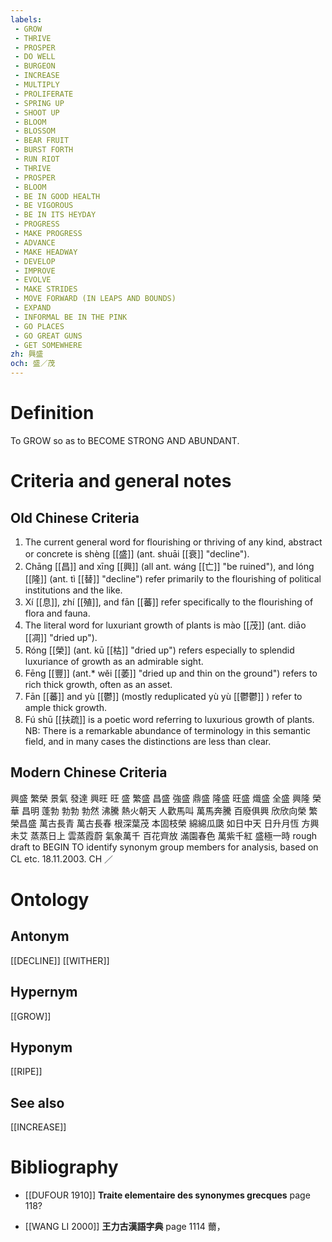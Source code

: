 ```yaml
---
labels: 
 - GROW
 - THRIVE
 - PROSPER
 - DO WELL
 - BURGEON
 - INCREASE
 - MULTIPLY
 - PROLIFERATE
 - SPRING UP
 - SHOOT UP
 - BLOOM
 - BLOSSOM
 - BEAR FRUIT
 - BURST FORTH
 - RUN RIOT
 - THRIVE
 - PROSPER
 - BLOOM
 - BE IN GOOD HEALTH
 - BE VIGOROUS
 - BE IN ITS HEYDAY
 - PROGRESS
 - MAKE PROGRESS
 - ADVANCE
 - MAKE HEADWAY
 - DEVELOP
 - IMPROVE
 - EVOLVE
 - MAKE STRIDES
 - MOVE FORWARD (IN LEAPS AND BOUNDS)
 - EXPAND
 - INFORMAL BE IN THE PINK
 - GO PLACES
 - GO GREAT GUNS
 - GET SOMEWHERE
zh: 興盛
och: 盛／茂
---
```


# Definition
To GROW so as to BECOME STRONG AND ABUNDANT.
# Criteria and general notes
## Old Chinese Criteria
1. The current general word for flourishing or thriving of any kind, abstract or concrete is shèng [[盛]] (ant. shuāi [[衰]] "decline").
2. Chāng [[昌]] and xīng [[興]] (all ant. wáng [[亡]] "be ruined"), and lóng [[隆]] (ant. tì [[替]] "decline") refer primarily to the flourishing of political institutions and the like.
3. Xí [[息]], zhí [[殖]], and fān [[蕃]] refer specifically to the flourishing of flora and fauna.
4. The literal word for luxuriant growth of plants is mào [[茂]] (ant. diāo [[凋]] "dried up").
5. Róng [[榮]] (ant. kū [[枯]] "dried up") refers especially to splendid luxuriance of growth as an admirable sight.
6. Fēng [[豐]] (ant.* wěi [[萎]] "dried up and thin on the ground") refers to rich thick growth, often as an asset.
7. Fān [[蕃]] and yù [[鬱]] (mostly reduplicated yù yù [[鬱鬱]] ) refer to ample thick growth.
8. Fú shū [[扶疏]] is a poetic word referring to luxurious growth of plants.
NB: There is a remarkable abundance of terminology in this semantic field, and in many cases the distinctions are less than clear.
## Modern Chinese Criteria
興盛
繁榮
景氣
發達
興旺
旺
盛
繁盛
昌盛
強盛
鼎盛
隆盛
旺盛
熾盛
全盛
興隆
榮華
昌明
蓬勃
勃勃
勃然
沸騰
熱火朝天
人歡馬叫
萬馬奔騰
百廢俱興
欣欣向榮
繁榮昌盛
萬古長青
萬古長春
根深葉茂
本固枝榮
綿綿瓜瓞
如日中天
日升月恆
方興未艾
蒸蒸日上
雲蒸霞蔚
氣象萬千
百花齊放
滿園春色
萬紫千紅
盛極一時
rough draft to BEGIN TO identify synonym group members for analysis, based on CL etc. 18.11.2003. CH ／
# Ontology

## Antonym
[[DECLINE]]
[[WITHER]]
## Hypernym
[[GROW]]
## Hyponym
[[RIPE]]
## See also
[[INCREASE]]
# Bibliography
- [[DUFOUR 1910]]
**Traite elementaire des synonymes grecques** page 118?

- [[WANG LI 2000]]
**王力古漢語字典** page 1114
薾，